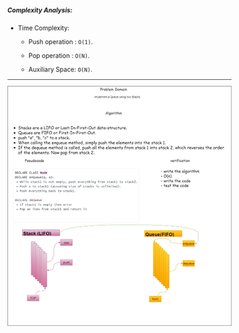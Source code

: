 ##### Complexity Analysis: 


- Time Complexity: 
    - Push operation : `O(1)`. 

    - Pop operation : `O(N)`. 

    - Auxiliary Space: `O(N)`. 


---
![](queueStack.png)